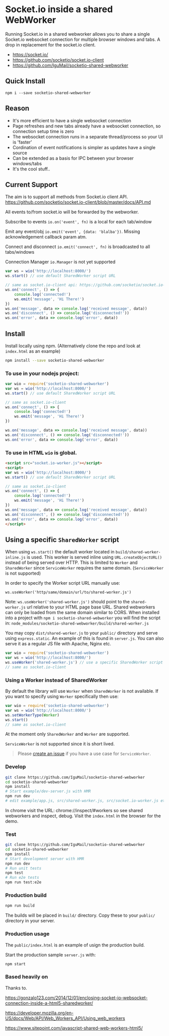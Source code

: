 
# Socket.io inside a shared WebWorker

Running Socket.io in a shared webworker allows you to share a single Socket.io websocket connection for multiple browser windows and tabs. A drop in replacement for the socket.io client. 

* https://socket.io/
* https://github.com/socketio/socket.io-client
* https://github.com/IguMail/socketio-shared-webworker

##  Quick Install

```
npm i --save socketio-shared-webworker
```

## Reason

* It's more efficient to have a single websocket connection
* Page refreshes and new tabs already have a websocket connection, so connection setup time is zero
* The websocket connection runs in a separate thread/process so your UI is 'faster'
* Cordination of event notifications is simpler as updates have a single source
* Can be extended as a basis for IPC between your browser windows/tabs
* It's the cool stuff..

## Current Support

The aim is to support all methods from Socket.io client API. 
https://github.com/socketio/socket.io-client/blob/master/docs/API.md

All events to/from socket.io will be forwarded by the webworker. 

Subscribe to events `io.on('event', fn)` is a local for each tab/window

Emit any event/obj `io.emit('event', {data: 'blalba'})`. Missing acknowledgement callback param atm. 

Connect and disconnect `io.emit('connect', fn)` is broadcasted to all tabs/windows

Connection Manager `io.Manager` is not yet supported

```js
var ws = wio('http://localhost:8000/')
ws.start() // use default SharedWorker script URL

// same as socket.io-client api: https://github.com/socketio/socket.io-client
ws.on('connect', () => {
    console.log('connected!')
    ws.emit('message', 'Hi There!')
})
ws.on('message', data => console.log('received message', data))
ws.on('disconnect', () => console.log('disconnected!'))
ws.on('error', data => console.log('error', data))
```

## Install

Install locally using npm. (Alternatively clone the repo and look at `index.html` as an example)

```sh
npm install --save socketio-shared-webworker
```

### To use in your nodejs project:

```js
var wio = require('socketio-shared-webworker')
var ws = wio('http://localhost:8000/')
ws.start() // use default SharedWorker script URL

// same as socket.io-client
ws.on('connect', () => {
    console.log('connected!')
    ws.emit('message', 'Hi There!')
})

ws.on('message', data => console.log('received message', data))
ws.on('disconnect', () => console.log('disconnected!'))
ws.on('error', data => console.log('error', data))
```

### To use in HTML `wio` is global.

```html
<script src="socket.io-worker.js"></script>
<script>
var ws = wio('http://localhost:8000/')
ws.start() // use default SharedWorker script URL

// same as socket.io-client
ws.on('connect', () => {
    console.log('connected!')
    ws.emit('message', 'Hi There!')
})
ws.on('message', data => console.log('received message', data))
ws.on('disconnect', () => console.log('disconnected!'))
ws.on('error', data => console.log('error', data))
</script>
```

## Using a specific `SharedWorker` script

When using `ws.start()` the default worker located in `build/shared-worker-inline.js` is used. This worker is served inline using `URL.createObjectURL()` instead of being served over HTTP. This is limited to `Worker` and `SharedWorker` since `ServiceWorker` requires the same domain. (`ServiceWorker` is not supported)

In order to specify the Worker script URL manually use: 

```
ws.useWorker('http/same/domain/url/to/shared-worker.js')
```

Note: `ws.useWorker('shared-worker.js')` should point to the `shared-worker.js` url relative to your HTML page base URL. 
Shared webworkers can only be loaded from the same domain similar to CORS. 
When installed into a project with `npm i socketio-shared-webworker` you will find the script in: `node_modules/socketio-shared-webworker/build/shared-worker.js`

You may copy `dist/shared-worker.js` to your `public/` directory and serve using `express.static`. 
An example of this is found in `server.js`. 
You can also serve it as a regular JS file with Apache, Nginx etc. 

```js
var wio = require('socketio-shared-webworker')
var ws = wio('http://localhost:8000/')
ws.useWorker('shared-worker.js') // use a specific SharedWorker script URL
// same as socket.io-client
```


### Using a Worker instead of SharedWorker

By default the library will use `Worker` when `SharedWorker` is not available. 
If you want to specify using `Worker` specifically then use: 

```js
var wio = require('socketio-shared-webworker')
var ws = wio('http://localhost:8000/')
ws.setWorkerType(Worker)
ws.start()
// same as socket.io-client
```

At the moment only `SharedWorker` and `Worker` are supported. 

`ServiceWorker` is not supported since it is short lived. 
>Please [create an issue](https://github.com/IguMail/socketio-shared-webworker/issues/new) if you have a use case for `ServiceWorker`.

### Develop

```bash
git clone https://github.com/IguMail/socketio-shared-webworker
cd socketio-shared-webworker
npm install
# Start example/dev-server.js with HMR
npm run dev
# edit example/app.js, src/shared-worker.js, src/socket.io-worker.js etc.
``` 

In chrome visit the URL: chrome://inspect/#workers so see shared webworkers and inspect, debug.
Visit the `index.html` in the browser for the demo. 

### Test

```bash
git clone https://github.com/IguMail/socketio-shared-webworker
cd socketio-shared-webworker
npm install
# Start development server with HMR
npm run dev
# Run unit tests
npm test 
# Run e2e tests
npm run test:e2e
``` 

### Production build

```bash
npm run build
```

The builds will be placed in `build/` directory. Copy these to your `public/` directory in your server. 

### Production usage

The `public/index.html` is an example of usign the production build. 

Start the production sample `server.js` with:

```bash
npm start
``` 


### Based heavily on

Thanks to.

https://gonzalo123.com/2014/12/01/enclosing-socket-io-websocket-connection-inside-a-html5-sharedworker/

https://developer.mozilla.org/en-US/docs/Web/API/Web_Workers_API/Using_web_workers

https://www.sitepoint.com/javascript-shared-web-workers-html5/
